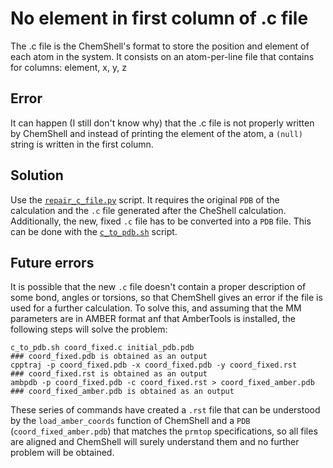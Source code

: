 # No element in first column of .c file

The .c file is the ChemShell's format to store the position and element of each atom in the system. 
It consists on an atom-per-line file that contains for columns: element, x, y, z

## Error
It can happen (I still don't know why) that the .c file is not properly written by ChemShell and 
instead of printing the element of the atom, a `(null)` string is written in the first column.

## Solution
Use the [`repair_c_file.py`](https://github.com/MolBioMedUAB/scripts/blob/main/repair_c_file.py) script.
It requires the original `PDB` of the calculation and the `.c` file generated after the CheShell calculation. 
Additionally, the new, fixed `.c` file has to be converted into a `PDB` file. This can be done with the 
[`c_to_pdb.sh`](https://github.com/MolBioMedUAB/scripts/blob/main/c_to_pdb.sh) script.

## Future errors
It is possible that the new `.c` file doesn't contain a proper description of some bond, angles or torsions, 
so that ChemShell gives an error if the file is used for a further calculation. To solve this, and assuming
that the MM parameters are in AMBER format anf that AmberTools is installed, the following steps will solve the problem:

```
c_to_pdb.sh coord_fixed.c initial_pdb.pdb                            ### coord_fixed.pdb is obtained as an output
cpptraj -p coord_fixed.pdb -x coord_fixed.pdb -y coord_fixed.rst     ### coord_fixed.rst is obtained as an output
ambpdb -p coord_fixed.pdb -c coord_fixed.rst > coord_fixed_amber.pdb ### coord_fixed_amber.pdb is obtained as an output
```

These series of commands have created a `.rst` file that can be understood by the `load_amber_coords` function of ChemShell 
and a `PDB` (`coord_fixed_amber.pdb`) that matches the `prmtop` specifications, so all files are aligned and ChemShell will
surely understand them and no further problem will be obtained.

